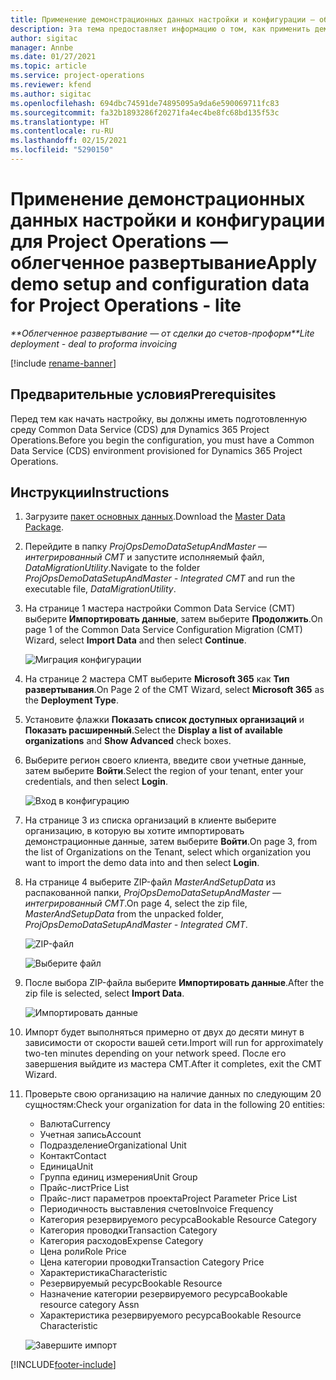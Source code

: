 ```yaml
---
title: Применение демонстрационных данных настройки и конфигурации — облегченное развертывание
description: Эта тема предоставляет информацию о том, как применить демонстрационные данные настройки и конфигурации для Project Operations.
author: sigitac
manager: Annbe
ms.date: 01/27/2021
ms.topic: article
ms.service: project-operations
ms.reviewer: kfend
ms.author: sigitac
ms.openlocfilehash: 694dbc74591de74895095a9da6e590069711fc83
ms.sourcegitcommit: fa32b1893286f20271fa4ec4be8fc68bd135f53c
ms.translationtype: HT
ms.contentlocale: ru-RU
ms.lasthandoff: 02/15/2021
ms.locfileid: "5290150"
---
```

# <a name="apply-demo-setup-and-configuration-data-for-project-operations---lite"></a><span data-ttu-id="45290-103">Применение демонстрационных данных настройки и конфигурации для Project Operations — облегченное развертывание</span><span class="sxs-lookup"><span data-stu-id="45290-103">Apply demo setup and configuration data for Project Operations - lite</span></span> 

<span data-ttu-id="45290-104">_\*\*Облегченное развертывание — от сделки до счетов-проформ_</span><span class="sxs-lookup"><span data-stu-id="45290-104">_\*\*Lite deployment - deal to proforma invoicing_</span></span>

[!include [rename-banner](~/includes/cc-data-platform-banner.md)]

## <a name="prerequisites"></a><span data-ttu-id="45290-105">Предварительные условия</span><span class="sxs-lookup"><span data-stu-id="45290-105">Prerequisites</span></span>

<span data-ttu-id="45290-106">Перед тем как начать настройку, вы должны иметь подготовленную среду Common Data Service (CDS) для Dynamics 365 Project Operations.</span><span class="sxs-lookup"><span data-stu-id="45290-106">Before you begin the configuration, you must have a Common Data Service (CDS) environment provisioned for Dynamics 365 Project Operations.</span></span>


## <a name="instructions"></a><span data-ttu-id="45290-107">Инструкции</span><span class="sxs-lookup"><span data-stu-id="45290-107">Instructions</span></span>

1. <span data-ttu-id="45290-108">Загрузите [пакет основных данных](https://download.microsoft.com/download/3/4/1/341bf279-a64f-4baa-af31-ce624859b518/ProjOpsSampleSetupData%20-%20CE%20only%20CMT.zip).</span><span class="sxs-lookup"><span data-stu-id="45290-108">Download the [Master Data Package](https://download.microsoft.com/download/3/4/1/341bf279-a64f-4baa-af31-ce624859b518/ProjOpsSampleSetupData%20-%20CE%20only%20CMT.zip).</span></span> 
2. <span data-ttu-id="45290-109">Перейдите в папку *ProjOpsDemoDataSetupAndMaster — интегрированный CMT* и запустите исполняемый файл, *DataMigrationUtility*.</span><span class="sxs-lookup"><span data-stu-id="45290-109">Navigate to the folder *ProjOpsDemoDataSetupAndMaster - Integrated CMT* and run the executable file, *DataMigrationUtility*.</span></span>
3. <span data-ttu-id="45290-110">На странице 1 мастера настройки Common Data Service (CMT) выберите **Импортировать данные**, затем выберите **Продолжить**.</span><span class="sxs-lookup"><span data-stu-id="45290-110">On page 1 of the Common Data Service Configuration Migration (CMT) Wizard, select **Import Data** and then select **Continue**.</span></span>

    ![Миграция конфигурации](./media/1ConfigurationMigration.png)

4. <span data-ttu-id="45290-112">На странице 2 мастера CMT выберите **Microsoft 365** как **Тип развертывания**.</span><span class="sxs-lookup"><span data-stu-id="45290-112">On Page 2 of the CMT Wizard, select **Microsoft 365** as the **Deployment Type**.</span></span>
5. <span data-ttu-id="45290-113">Установите флажки **Показать список доступных организаций** и **Показать расширенный**.</span><span class="sxs-lookup"><span data-stu-id="45290-113">Select the **Display a list of available organizations** and **Show Advanced** check boxes.</span></span>
6. <span data-ttu-id="45290-114">Выберите регион своего клиента, введите свои учетные данные, затем выберите **Войти**.</span><span class="sxs-lookup"><span data-stu-id="45290-114">Select the region of your tenant, enter your credentials, and then select **Login**.</span></span>

   ![Вход в конфигурацию](./media/2ConfigurationSignin.png)

7. <span data-ttu-id="45290-116">На странице 3 из списка организаций в клиенте выберите организацию, в которую вы хотите импортировать демонстрационные данные, затем выберите **Войти**.</span><span class="sxs-lookup"><span data-stu-id="45290-116">On page 3, from the list of Organizations on the Tenant, select which organization you want to import the demo data into and then select **Login**.</span></span>
8. <span data-ttu-id="45290-117">На странице 4 выберите ZIP-файл *MasterAndSetupData* из распакованной папки, *ProjOpsDemoDataSetupAndMaster — интегрированный CMT*.</span><span class="sxs-lookup"><span data-stu-id="45290-117">On page 4, select the zip file, *MasterAndSetupData* from the unpacked folder, *ProjOpsDemoDataSetupAndMaster - Integrated CMT*.</span></span>

   ![ZIP-файл](./media/3ZipFile.png)

   ![Выберите файл](./media/4SelectAFile.png)

9. <span data-ttu-id="45290-120">После выбора ZIP-файла выберите **Импортировать данные**.</span><span class="sxs-lookup"><span data-stu-id="45290-120">After the zip file is selected, select **Import Data**.</span></span>

   ![Импортировать данные](./media/5ImportData.png)

10. <span data-ttu-id="45290-122">Импорт будет выполняться примерно от двух до десяти минут в зависимости от скорости вашей сети.</span><span class="sxs-lookup"><span data-stu-id="45290-122">Import will run for approximately two-ten minutes depending on your network speed.</span></span> <span data-ttu-id="45290-123">После его завершения выйдите из мастера CMT.</span><span class="sxs-lookup"><span data-stu-id="45290-123">After it completes, exit the CMT Wizard.</span></span> 
11. <span data-ttu-id="45290-124">Проверьте свою организацию на наличие данных по следующим 20 сущностям:</span><span class="sxs-lookup"><span data-stu-id="45290-124">Check your organization for data in the following 20 entities:</span></span>

    -   <span data-ttu-id="45290-125">Валюта</span><span class="sxs-lookup"><span data-stu-id="45290-125">Currency</span></span>
    -   <span data-ttu-id="45290-126">Учетная запись</span><span class="sxs-lookup"><span data-stu-id="45290-126">Account</span></span>
    -   <span data-ttu-id="45290-127">Подразделение</span><span class="sxs-lookup"><span data-stu-id="45290-127">Organizational Unit</span></span>
    -   <span data-ttu-id="45290-128">Контакт</span><span class="sxs-lookup"><span data-stu-id="45290-128">Contact</span></span>
    -   <span data-ttu-id="45290-129">Единица</span><span class="sxs-lookup"><span data-stu-id="45290-129">Unit</span></span>
    -   <span data-ttu-id="45290-130">Группа единиц измерения</span><span class="sxs-lookup"><span data-stu-id="45290-130">Unit Group</span></span>
    -   <span data-ttu-id="45290-131">Прайс-лист</span><span class="sxs-lookup"><span data-stu-id="45290-131">Price List</span></span>
    -   <span data-ttu-id="45290-132">Прайс-лист параметров проекта</span><span class="sxs-lookup"><span data-stu-id="45290-132">Project Parameter Price List</span></span> 
    -   <span data-ttu-id="45290-133">Периодичность выставления счетов</span><span class="sxs-lookup"><span data-stu-id="45290-133">Invoice Frequency</span></span>
    -   <span data-ttu-id="45290-134">Категория резервируемого ресурса</span><span class="sxs-lookup"><span data-stu-id="45290-134">Bookable Resource Category</span></span>
    -   <span data-ttu-id="45290-135">Категория проводки</span><span class="sxs-lookup"><span data-stu-id="45290-135">Transaction Category</span></span>
    -   <span data-ttu-id="45290-136">Категория расходов</span><span class="sxs-lookup"><span data-stu-id="45290-136">Expense Category</span></span>
    -   <span data-ttu-id="45290-137">Цена роли</span><span class="sxs-lookup"><span data-stu-id="45290-137">Role Price</span></span>
    -   <span data-ttu-id="45290-138">Цена категории проводки</span><span class="sxs-lookup"><span data-stu-id="45290-138">Transaction Category Price</span></span>
    -   <span data-ttu-id="45290-139">Характеристика</span><span class="sxs-lookup"><span data-stu-id="45290-139">Characteristic</span></span>
    -   <span data-ttu-id="45290-140">Резервируемый ресурс</span><span class="sxs-lookup"><span data-stu-id="45290-140">Bookable Resource</span></span>
    -   <span data-ttu-id="45290-141">Назначение категории резервируемого ресурса</span><span class="sxs-lookup"><span data-stu-id="45290-141">Bookable resource category Assn</span></span>
    -   <span data-ttu-id="45290-142">Характеристика резервируемого ресурса</span><span class="sxs-lookup"><span data-stu-id="45290-142">Bookable Resource Characteristic</span></span>

    ![Завершите импорт](./media/6CompleteImport.png)


[!INCLUDE[footer-include](../includes/footer-banner.md)]